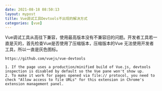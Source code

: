 ```yaml
---
date: 2021-08-18 08:50:13
layout: mypost
title: Vue调试工具Devtools不出现的解决方式
categories: [vue]
---
```

Vue调试工具从高往下兼容，使用最高版本没有不兼容旧的问题。开发者工具若一直是灭的，首先检查Vue是否使用了压缩版本，压缩版本的Vue 无法使用开发者工具，所以一直是灰色图标。

```text
https://github.com/vuejs/vue-devtools
 
1. If the page uses a production/minified build of Vue.js, devtools inspection is disabled by default so the Vue pane won't show up.
2. To make it work for pages opened via file:// protocol, you need to check "Allow access to file URLs" for this extension in Chrome's extension management panel.

```